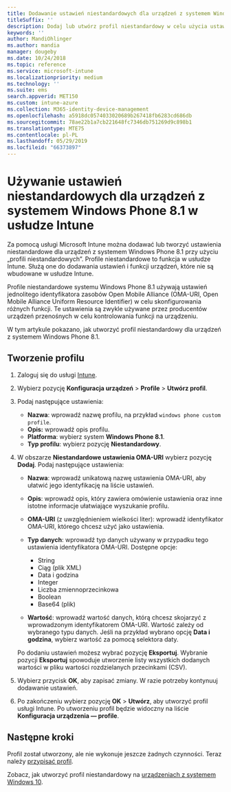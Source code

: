 ```yaml
---
title: Dodawanie ustawień niestandardowych dla urządzeń z systemem Windows Phone 8.1 w usłudze Microsoft Intune — Azure | Microsoft Docs
titleSuffix: ''
description: Dodaj lub utwórz profil niestandardowy w celu użycia ustawień identyfikatora URI OMA dla urządzeń z systemem Windows Phone 8.1 w usłudze Microsoft Intune.
keywords: ''
author: MandiOhlinger
ms.author: mandia
manager: dougeby
ms.date: 10/24/2018
ms.topic: reference
ms.service: microsoft-intune
ms.localizationpriority: medium
ms.technology: ''
ms.suite: ems
search.appverid: MET150
ms.custom: intune-azure
ms.collection: M365-identity-device-management
ms.openlocfilehash: a5918dc0574033020689b267418fb6283cd686db
ms.sourcegitcommit: 78ae22b1a7cb221648fc7346db751269d9c898b1
ms.translationtype: MTE75
ms.contentlocale: pl-PL
ms.lasthandoff: 05/29/2019
ms.locfileid: "66373897"
---
```

# <a name="use-custom-settings-for-windows-phone-81-devices-in-intune"></a>Używanie ustawień niestandardowych dla urządzeń z systemem Windows Phone 8.1 w usłudze Intune

Za pomocą usługi Microsoft Intune można dodawać lub tworzyć ustawienia niestandardowe dla urządzeń z systemem Windows Phone 8.1 przy użyciu „profili niestandardowych”. Profile niestandardowe to funkcja w usłudze Intune. Służą one do dodawania ustawień i funkcji urządzeń, które nie są wbudowane w usłudze Intune.

Profile niestandardowe systemu Windows Phone 8.1 używają ustawień jednolitego identyfikatora zasobów Open Mobile Alliance (OMA-URI, Open Mobile Alliance Uniform Resource Identifier) w celu skonfigurowania różnych funkcji. Te ustawienia są zwykle używane przez producentów urządzeń przenośnych w celu kontrolowania funkcji na urządzeniu.

W tym artykule pokazano, jak utworzyć profil niestandardowy dla urządzeń z systemem Windows Phone 8.1. 

## <a name="create-the-profile"></a>Tworzenie profilu

1. Zaloguj się do usługi [Intune](https://go.microsoft.com/fwlink/?linkid=2090973).
2. Wybierz pozycję **Konfiguracja urządzeń** > **Profile** > **Utwórz profil**.
3. Podaj następujące ustawienia:

    - **Nazwa**: wprowadź nazwę profilu, na przykład `windows phone custom profile`.
    - **Opis:** wprowadź opis profilu.
    - **Platforma**: wybierz system **Windows Phone 8.1**.
    - **Typ profilu**: wybierz pozycję **Niestandardowy**.

4. W obszarze **Niestandardowe ustawienia OMA-URI** wybierz pozycję **Dodaj**. Podaj następujące ustawienia:

    - **Nazwa**: wprowadź unikatową nazwę ustawienia OMA-URI, aby ułatwić jego identyfikację na liście ustawień.
    - **Opis**: wprowadź opis, który zawiera omówienie ustawienia oraz inne istotne informacje ułatwiające wyszukanie profilu.
    - **OMA-URI** (z uwzględnieniem wielkości liter): wprowadź identyfikator OMA-URI, którego chcesz użyć jako ustawienia.
    - **Typ danych**: wprowadź typ danych używany w przypadku tego ustawienia identyfikatora OMA-URI. Dostępne opcje:

        - String
        - Ciąg (plik XML)
        - Data i godzina
        - Integer
        - Liczba zmiennoprzecinkowa
        - Boolean
        - Base64 (plik)

    - **Wartość**: wprowadź wartość danych, którą chcesz skojarzyć z wprowadzonym identyfikatorem OMA-URI. Wartość zależy od wybranego typu danych. Jeśli na przykład wybrano opcję **Data i godzina**, wybierz wartość za pomocą selektora daty.

    Po dodaniu ustawień możesz wybrać pozycję **Eksportuj**. Wybranie pozycji **Eksportuj** spowoduje utworzenie listy wszystkich dodanych wartości w pliku wartości rozdzielanych przecinkami (CSV).

5. Wybierz przycisk **OK**, aby zapisać zmiany. W razie potrzeby kontynuuj dodawanie ustawień.
6. Po zakończeniu wybierz pozycję **OK** > **Utwórz**, aby utworzyć profil usługi Intune. Po utworzeniu profil będzie widoczny na liście **Konfiguracja urządzenia — profile**.

## <a name="next-steps"></a>Następne kroki

Profil został utworzony, ale nie wykonuje jeszcze żadnych czynności. Teraz należy [przypisać profil](device-profile-assign.md).

Zobacz, jak utworzyć profil niestandardowy na [urządzeniach z systemem Windows 10](custom-settings-windows-10.md).
